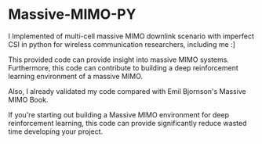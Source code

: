 # Massive-MIMO-PY

I Implemented of multi-cell massive MIMO downlink scenario with imperfect CSI in python for wireless communication researchers, including me :]

This provided code can provide insight into massive MIMO systems. Furthermore, this code can contribute to building a deep reinforcement learning environment of a massive MIMO.

Also, I already validated my code compared with Emil Bjornson's Massive MIMO Book.

If you're starting out building a Massive MIMO environment for deep reinforcement learning, this code can provide significantly reduce wasted time developing your project.
